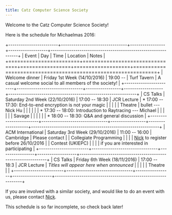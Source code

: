 ```yaml
---
title: Catz Computer Science Society
---
```


Welcome to the Catz Computer Science Society!

Here is the schedule for Michaelmas 2016:

+------------------------+--------------------------------+-----------------+-------------------+--------------------------------------------------------------+
| Event                  | Day                            | Time            | Location          | Notes                                                        |
+========================+================================+=================+===================+==============================================================+
| Welcome dinner         | Friday 1st Week (14/10/2016)   | 19:00 --        | Turf Tavern       | A casual welcome social to all members of the society!       |
+------------------------+--------------------------------+-----------------+-------------------+--------------------------------------------------------------+
| CS Talks               | Saturday 2nd Week (22/10/2016) | 17:00 -- 18:30  | JCR Lecture       | * 17:00 -- 17:30: End-to-end encryption is not your magic    |
|                        |                                |                 | Theatre           |   bullet --- Nick Hu                                         |
|                        |                                |                 |                   | * 17:30 -- 18:00: Introduction to Raytracing --- Michael     |
|                        |                                |                 |                   |   Savage                                                     |
|                        |                                |                 |                   | * 18:00 -- 18:30: Q&A and general discussion                 |
+------------------------+--------------------------------+-----------------+-------------------+--------------------------------------------------------------+
| ACM International      | Saturday 3rd Week (29/10/2016) | 11:00 -- 16:00  | Cambridge         | Please contact                                               |
| Collegiate Programming |                                |                 |                   | [Nick](mailto:me@nickhu.co.uk) to register before 26/10/2016 |
| Contest (UKIEPC)       |                                |                 |                   | if you are interested in participating                       |
+------------------------+--------------------------------+-----------------+-------------------+--------------------------------------------------------------+
| CS Talks               | Friday 6th Week (18/11/2016)   | 17:00 -- 18:3   | JCR Lecture       | *Titles will appear here when announced*                     |
|                        |                                |                 | Theatre           |                                                              |
+------------------------+--------------------------------+-----------------+-------------------+--------------------------------------------------------------+

If you are involved with a similar society, and would like to do an event with us, please contact [Nick](mailto:nick.hu@stcatz.ox.ac.uk).

This schedule is so far incomplete, so check back later!
